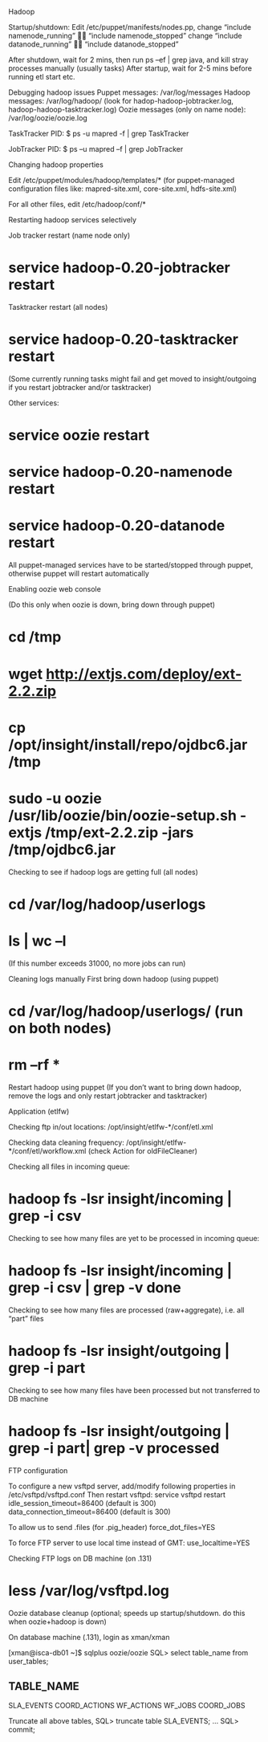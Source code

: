 
Hadoop 

Startup/shutdown: 
Edit /etc/puppet/manifests/nodes.pp, 
change “include namenode_running”  “include namenode_stopped”
change “include datanode_running”  “include datanode_stopped”

After shutdown, wait for 2 mins, then run ps –ef | grep java, and kill stray processes manually (usually tasks)
After startup, wait for 2-5 mins before running etl start etc.

Debugging hadoop issues
Puppet messages: /var/log/messages
Hadoop messages: /var/log/hadoop/ (look for hadop-hadoop-jobtracker.log, hadoop-hadoop-tasktracker.log)
Oozie messages (only on name node): /var/log/oozie/oozie.log

TaskTracker PID:
$  ps -u mapred -f | grep TaskTracker

JobTracker PID:
$ ps –u mapred –f | grep JobTracker

Changing hadoop properties

Edit /etc/puppet/modules/hadoop/templates/* 
(for puppet-managed configuration files like: mapred-site.xml, core-site.xml, hdfs-site.xml)

For all other files, edit /etc/hadoop/conf/*

Restarting hadoop services selectively 

Job tracker restart (name node only)
# service hadoop-0.20-jobtracker restart

Tasktracker restart (all nodes)
# service hadoop-0.20-tasktracker restart

(Some currently running tasks might fail and get moved to insight/outgoing if you restart jobtracker and/or tasktracker)

Other services:
# service oozie restart
# service hadoop-0.20-namenode restart
# service hadoop-0.20-datanode restart

All puppet-managed services have to be started/stopped through puppet, otherwise puppet will restart automatically

Enabling oozie web console

(Do this only when oozie is down, bring down through puppet)
# cd /tmp
# wget http://extjs.com/deploy/ext-2.2.zip 
# cp /opt/insight/install/repo/ojdbc6.jar /tmp
# sudo -u oozie /usr/lib/oozie/bin/oozie-setup.sh -extjs /tmp/ext-2.2.zip -jars /tmp/ojdbc6.jar

Checking to see if hadoop logs are getting full (all nodes)

# cd /var/log/hadoop/userlogs
# ls | wc –l
(If this number exceeds 31000, no more jobs can run)

Cleaning logs manually
First bring down hadoop (using puppet) 
# cd /var/log/hadoop/userlogs/ (run on both nodes)
# rm –rf *
Restart hadoop using puppet
(If you don’t want to bring down hadoop, remove the logs and only restart jobtracker and tasktracker)

Application (etlfw)

Checking ftp in/out locations: /opt/insight/etlfw-*/conf/etl.xml

Checking data cleaning frequency: /opt/insight/etlfw-*/conf/etl/workflow.xml (check Action for oldFileCleaner)

Checking all files in incoming queue:
# hadoop fs -lsr insight/incoming | grep -i csv

Checking to see how many files are yet to be processed in incoming queue:
# hadoop fs -lsr insight/incoming | grep -i csv | grep -v done

Checking to see how many files are processed (raw+aggregate), i.e. all “part” files
# hadoop fs -lsr insight/outgoing | grep -i part

Checking to see how many files have been processed but not transferred to DB machine
# hadoop fs -lsr insight/outgoing | grep -i part| grep -v processed

FTP configuration

To configure a new vsftpd server, add/modify following properties in /etc/vsftpd/vsftpd.conf
Then restart vsftpd: service vsftpd restart
idle_session_timeout=86400
(default is 300)
data_connection_timeout=86400
(default is 300)

To allow us to send .files (for .pig_header)
force_dot_files=YES

To force FTP server to use local time instead of GMT:
use_localtime=YES

Checking FTP logs on DB machine (on .131)
# less /var/log/vsftpd.log

Oozie database cleanup (optional; speeds up startup/shutdown. do this when oozie+hadoop is down)

On database machine (.131), login as xman/xman

[xman@isca-db01 ~]$ sqlplus oozie/oozie
SQL> select table_name from user_tables;

TABLE_NAME
------------------------------
SLA_EVENTS
COORD_ACTIONS
WF_ACTIONS
WF_JOBS
COORD_JOBS

Truncate all above tables, 
SQL> truncate table SLA_EVENTS;
…
SQL> commit;


